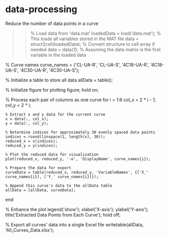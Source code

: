 # data-processing
Reduce the number of data points in a curve
>> % Load data from 'data.mat'
loadedData = load('data.mat');  % This loads all variables stored in the MAT file
data = struct2cell(loadedData); % Convert structure to cell array if needed
data = data{1}; % Assuming the data matrix is the first variable in the loaded data

% Curve names
curve_names = {'CL-UA-R', 'CL-UA-S', '4C18-UA-R', '4C18-UA-S', '4C30-UA-R', '4C30-UA-S'};

% Initialize a table to store all data
allData = table();

% Initialize figure for plotting
figure;
hold on;

% Process each pair of columns as one curve
for i = 1:6
    col_x = 2 * i - 1;
    col_y = 2 * i;
    
    % Extract x and y data for the current curve
    x = data(:, col_x);
    y = data(:, col_y);

    % Determine indices for approximately 30 evenly spaced data points
    indices = round(linspace(1, length(x), 30));
    reduced_x = x(indices);
    reduced_y = y(indices);
    
    % Plot the reduced data for visualization
    plot(reduced_x, reduced_y, '-o', 'DisplayName', curve_names{i});

    % Prepare the data for export
    curveData = table(reduced_x, reduced_y, 'VariableNames', {['X_' curve_names{i}], ['Y_' curve_names{i}]});
    
    % Append this curve's data to the allData table
    allData = [allData, curveData];
end

% Enhance the plot
legend('show');
xlabel('X-axis');
ylabel('Y-axis');
title('Extracted Data Points from Each Curve');
hold off;

% Export all curves' data into a single Excel file
writetable(allData, 'All_Curves_Data.xlsx');
